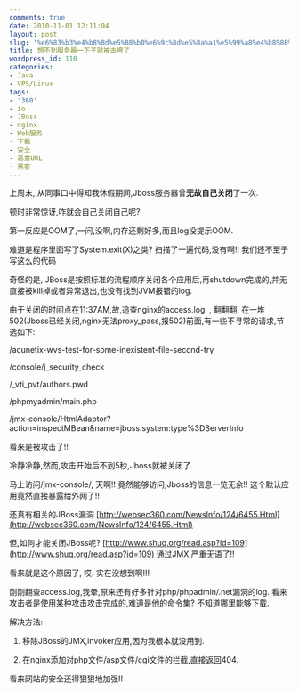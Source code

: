 ```yaml
---
comments: true
date: 2010-11-01 12:11:04
layout: post
slug: '%e6%83%b3%e4%b8%8d%e5%88%b0%e6%9c%8d%e5%8a%a1%e5%99%a8%e4%b8%80%e4%b8%8b%e5%ad%90%e5%b0%b1%e8%a2%ab%e5%87%bb%e5%9e%ae%e4%ba%86'
title: 想不到服务器一下子就被击垮了
wordpress_id: 110
categories:
- Java
- VPS/Linux
tags:
- '360'
- io
- JBoss
- nginx
- Web服务
- 下载
- 安全
- 恶意URL
- 黑客
---
```


上周末, 从同事口中得知我休假期间,Jboss服务器曾**无故自己关闭**了一次.

顿时非常惊讶,咋就会自己关闭自己呢?

第一反应是OOM了,一问,没啊,内存还剩好多,而且log没提示OOM.

难道是程序里面写了System.exit(X)之类? 扫描了一遍代码,没有啊!! 我们还不至于写这么的代码

奇怪的是, JBoss是按照标准的流程顺序关闭各个应用后,再shutdown完成的,并无直接被kill掉或者异常退出,也没有找到JVM报错的log.

由于关闭的时间点在11:37AM,故,追查nginx的access.log  , 翻翻翻, 在一堆502(Jboss已经关闭,nginx无法proxy_pass,报502)前面,有一些不寻常的请求,节选如下:

/acunetix-wvs-test-for-some-inexistent-file-second-try

/console/j_security_check

/_vti_pvt/authors.pwd

/phpmyadmin/main.php

/jmx-console/HtmlAdaptor?action=inspectMBean&name=jboss.system:type%3DServerInfo


看来是被攻击了!!


冷静冷静,然而,攻击开始后不到5秒,Jboss就被关闭了.

马上访问/jmx-console/, 天啊!! 竟然能够访问,Jboss的信息一览无余!! 这个默认应用竟然直接暴露给外网了!!

还真有相关的JBoss漏洞 [http://websec360.com/NewsInfo/124/6455.Html](http://websec360.com/NewsInfo/124/6455.Html)

但,如何才能关闭JBoss呢? [http://www.shuq.org/read.asp?id=109](http://www.shuq.org/read.asp?id=109) 通过JMX,严重无语了!!

看来就是这个原因了, 哎. 实在没想到啊!!!

刚刚翻查access.log,我晕,原来还有好多针对php/phpadmin/.net漏洞的log. 看来攻击者是使用某种攻击攻击完成的,难道是他的命令集? 不知道哪里能够下载.

解决方法:

1. 移除JBoss的JMX,invoker应用,因为我根本就没用到.

2. 在nginx添加对php文件/asp文件/cgi文件的拦截,直接返回404.

看来网站的安全还得狠狠地加强!!
